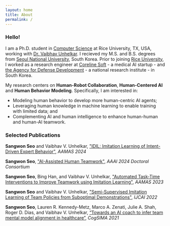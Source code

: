 ```yaml
---
layout: home
title: About
permalink: /
---
```

### Hello!
I am a Ph.D. student in [Computer Science](https://cs.rice.edu/) at Rice University, TX, USA, working with [Dr. Vaibhav Unhelkar](https://unhelkar.github.io/). I recieved my M.S. and B.S. degrees from [Seoul National University](https://en.snu.ac.kr/), South Korea. Prior to joining [Rice University](https://www.rice.edu/), I worked as a research engineer at [Coreline Soft](https://www.corelinesoft.com/en/) - a medical AI startup - and [the Agency for Defense Development](https://www.add.re.kr/eps) - a national research institute - in South Korea. 

My research centers on **Human-Robot Collaboration**, **Human-Centered AI** and **Human Behavior Modeling**.
Specifically, I am interested in:
- Modeling human behavior to develop more human-centric AI agents; 
- Leveraging human knowledge in machine learning to enable training with limited data; and 
- Complementing AI and human intelligence to enhance human-human and human-AI teamwork.

### Selected Publications
**Sangwon Seo** and Vaibhav V. Unhelkar,
["IDIL: Imitation Learning of Intent-Driven Expert Behavior"](https://arxiv.org/abs/2404.16989),
*AAMAS 2024*

**Sangwon Seo**,
["AI-Assisted Human Teamwork"](https://ojs.aaai.org/index.php/AAAI/article/view/30408),
*AAAI 2024 Doctoral Consortium*

**Sangwon Seo**, Bing Han, and Vaibhav V. Unhelkar,
["Automated Task-Time Interventions to Improve Teamwork using Imitation Learning"](https://arxiv.org/abs/2303.00413),
*AAMAS 2023*

**Sangwon Seo** and Vaibhav V. Unhelkar,
["Semi-Supervised Imitation Learning of Team Policies from Suboptimal Demonstrations"](https://arxiv.org/abs/2205.02959),
*IJCAI 2022*

**Sangwon Seo**, Lauren R. Kennedy-Metz, Marco A. Zenati, Julie A. Shah, Roger D. Dias, and Vaibhav V. Unhelkar,
[“Towards an AI coach to infer team mental model alignment in healthcare”](https://ieeexplore.ieee.org/document/9475925),
*CogSIMA 2021*



<!--
Sungjun Kwon, Dongseok Lee, Jeehoon Kim, Youngki Lee, Seungwoo Kang, **Sangwon Seo**, and Kwangsuk Park,
["Sinabro: A smartphone-integrated opportunistic electrocardiogram monitoring system"](https://www.mdpi.com/1424-8220/16/3/361),
*Sensors*, 2016

Su Hwan Hwang, **Sangwon Seo**, Hee Nam Yoon, Hyun Jae Baek, Jaegeol Cho, Jae Won Choi, Yu Jin Lee, Do-Un Jeong, and Kwang Suk Park
["Sleep period time estimation based on electrodermal activity"](https://ieeexplore.ieee.org/abstract/document/7297812),
*J-BHI*, 2015

Jeehoon Kim, Sungjun Kwon, **Sangwon Seo**, and Kwangsuk Park,
["Highly wearable galvanic skin response sensor using flexible and conductive polymer foam"](https://ieeexplore.ieee.org/abstract/document/6945148),
*EMBC 2014*

Seungwoo Kang, Sungjun Kwon, Chungkuk Yoo, **Sangwon Seo**, Kwangsuk Park, Junehwa Song, and Youngki Lee
["Sinabro: Opportunistic and unobtrusive mobile electrocardiogram monitoring system"](https://dl.acm.org/doi/10.1145/2565585.2565605),
*HotMobile 2014*
-->
